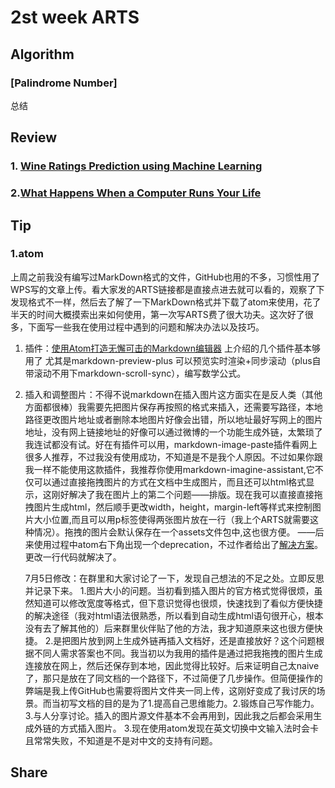 # 2st week ARTS
## Algorithm
### [Palindrome Number]

总结


## Review
### 1. [Wine Ratings Prediction using Machine Learning](https://towardsdatascience.com/wine-ratings-prediction-using-machine-learning-ce259832b321)





### 2.[What Happens When a Computer Runs Your Life](https://medium.com/s/futurehuman/what-happens-when-a-computer-runs-your-life-4ba7ec152728)






## Tip
### 1.atom
 上周之前我没有编写过MarkDown格式的文件，GitHub也用的不多，习惯性用了WPS写的文章上传。看大家发的ARTS链接都是直接点进去就可以看的，观察了下发现格式不一样，然后去了解了一下MarkDown格式并下载了atom来使用，花了半天的时间大概摸索出来如何使用，第一次写ARTS费了很大功夫。这次好了很多，下面写一些我在使用过程中遇到的问题和解决办法以及技巧。
 1. 插件：[使用Atom打造无懈可击的Markdown编辑器](http://www.cnblogs.com/fanzhidongyzby/p/6637084.html) 上介绍的几个插件基本够用了
   尤其是markdown-preview-plus 可以预览实时渲染+同步滚动（plus自带滚动不用下markdown-scroll-sync），编写数学公式。
 2. 插入和调整图片：不得不说markdown在插入图片这方面实在是反人类（其他方面都很棒）我需要先把图片保存再按照![]()的格式来插入，还需要写路径，本地路径更改图片地址或者删除本地图片好像会出错，所以地址最好写网上的图片地址，没有网上链接地址的好像可以通过微博的一个功能生成外链，太繁琐了我连试都没有试。好在有插件可以用，markdown-image-paste插件看网上很多人推荐，不过我没有使用成功，不知道是不是我个人原因。不过如果你跟我一样不能使用这款插件，我推荐你使用markdown-imagine-assistant,它不仅可以通过直接拖拽图片的方式在文档中生成图片，而且还可以html格式显示，这刚好解决了我在图片上的第二个问题——排版。现在我可以直接直接拖拽图片生成html，然后顺手更改width，height，margin-left等样式来控制图片大小位置,而且可以用p标签使得两张图片放在一行（我上个ARTS就需要这种情况）。拖拽的图片会默认保存在一个assets文件包中,这也很方便。
 ——后来使用过程中atom右下角出现一个deprecation，不过作者给出了[解决方案](https://github.com/tlnagy/atom-markdown-image-assistant/commit/57330e3d55cdd31941ad790a51b9ed7ba432d245)。更改一行代码就解决了。

    7月5日修改：在群里和大家讨论了一下，发现自己想法的不足之处。立即反思并记录下来。
    1.图片大小的问题。当初看到插入图片的官方格式觉得很烦，虽然知道可以修改宽度等格式，但下意识觉得也很烦，快速找到了看似方便快捷的解决途径（我对html语法很熟悉，所以看到自动生成html语句很开心，根本没有去了解其他的）后来群里伙伴贴了他的方法，我才知道原来这也很方便快捷。
    2.是把图片放到网上生成外链再插入文档好，还是直接放好？这个问题根据不同人需求答案也不同。我当初以为我用的插件是通过把我拖拽的图片生成连接放在网上，然后还保存到本地，因此觉得比较好。后来证明自己太naive了，那只是放在了同文档的一个路径下，不过简便了几步操作。但简便操作的弊端是我上传GitHub也需要将图片文件夹一同上传，这刚好变成了我讨厌的场景。而当初写文档的目的是为了1.提高自己思维能力。2.锻炼自己写作能力。3.与人分享讨论。插入的图片源文件基本不会再用到，因此我之后都会采用生成外链的方式插入图片。
    3.现在使用atom发现在英文切换中文输入法时会卡且常常失败，不知道是不是对中文的支持有问题。


















## Share
